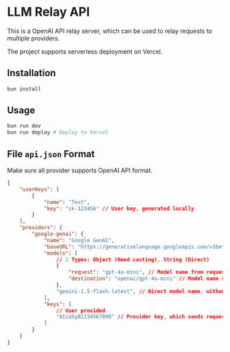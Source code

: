 # LLM Relay API

This is a OpenAI API relay server, which can be used to relay requests to multiple providers.

The project supports serverless deployment on Vercel.

## Installation

```bash
bun install
```

## Usage

```bash
bun run dev
bun run deploy # Deploy to Vercel
```

## File `api.json` Format

Make sure all provider supports OpenAI API format.

```json
{
    "userKeys": [
        {
            "name": "Test",
            "key": "sk-123456" // User key, generated locally
        }
    ],
    "providers": {
        "google-genai": {
            "name": "Google GenAI",
            "baseURL": "https://generativelanguage.googleapis.com/v1beta/openai",
            "models": [
                // 2 Types: Object (Need casting), String (Direct)
                {
                    "request": "gpt-4o-mini", // Model name from request to be casted
                    "destination": "openai/gpt-4o-mini" // Model name sent to provider
                },
                "gemini-1.5-flash-latest", // Direct model name, without casting
            ],
            "keys": [
                // User provided
                "AIzaSyB1234567890" // Provider key, which sends requests to the provider
            ]
        }
    }
}
```
